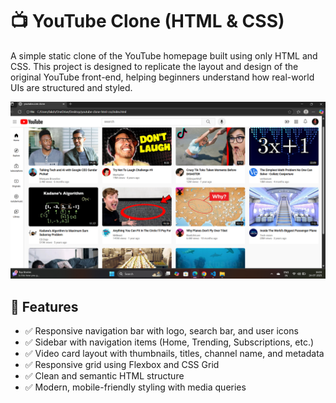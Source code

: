 
# 📺 YouTube Clone (HTML & CSS)

A simple static clone of the YouTube homepage built using only HTML and CSS. This project is designed to replicate the layout and design of the original YouTube front-end, helping beginners understand how real-world UIs are structured and styled.

![Screenshot](screenshot.png) <!-- Replace with actual image path if available -->

## 🔧 Features

- ✅ Responsive navigation bar with logo, search bar, and user icons  
- ✅ Sidebar with navigation items (Home, Trending, Subscriptions, etc.)  
- ✅ Video card layout with thumbnails, titles, channel name, and metadata  
- ✅ Responsive grid using Flexbox and CSS Grid  
- ✅ Clean and semantic HTML structure  
- ✅ Modern, mobile-friendly styling with media queries


